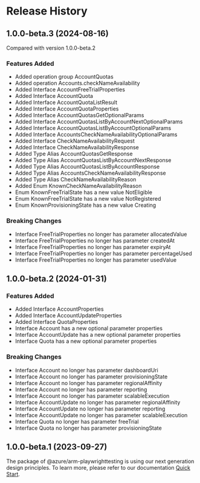 # Release History
    
## 1.0.0-beta.3 (2024-08-16)
Compared with version 1.0.0-beta.2
    
### Features Added

  - Added operation group AccountQuotas
  - Added operation Accounts.checkNameAvailability
  - Added Interface AccountFreeTrialProperties
  - Added Interface AccountQuota
  - Added Interface AccountQuotaListResult
  - Added Interface AccountQuotaProperties
  - Added Interface AccountQuotasGetOptionalParams
  - Added Interface AccountQuotasListByAccountNextOptionalParams
  - Added Interface AccountQuotasListByAccountOptionalParams
  - Added Interface AccountsCheckNameAvailabilityOptionalParams
  - Added Interface CheckNameAvailabilityRequest
  - Added Interface CheckNameAvailabilityResponse
  - Added Type Alias AccountQuotasGetResponse
  - Added Type Alias AccountQuotasListByAccountNextResponse
  - Added Type Alias AccountQuotasListByAccountResponse
  - Added Type Alias AccountsCheckNameAvailabilityResponse
  - Added Type Alias CheckNameAvailabilityReason
  - Added Enum KnownCheckNameAvailabilityReason
  - Enum KnownFreeTrialState has a new value NotEligible
  - Enum KnownFreeTrialState has a new value NotRegistered
  - Enum KnownProvisioningState has a new value Creating

### Breaking Changes

  - Interface FreeTrialProperties no longer has parameter allocatedValue
  - Interface FreeTrialProperties no longer has parameter createdAt
  - Interface FreeTrialProperties no longer has parameter expiryAt
  - Interface FreeTrialProperties no longer has parameter percentageUsed
  - Interface FreeTrialProperties no longer has parameter usedValue
    
    
## 1.0.0-beta.2 (2024-01-31)
    
### Features Added

  - Added Interface AccountProperties
  - Added Interface AccountUpdateProperties
  - Added Interface QuotaProperties
  - Interface Account has a new optional parameter properties
  - Interface AccountUpdate has a new optional parameter properties
  - Interface Quota has a new optional parameter properties

### Breaking Changes

  - Interface Account no longer has parameter dashboardUri
  - Interface Account no longer has parameter provisioningState
  - Interface Account no longer has parameter regionalAffinity
  - Interface Account no longer has parameter reporting
  - Interface Account no longer has parameter scalableExecution
  - Interface AccountUpdate no longer has parameter regionalAffinity
  - Interface AccountUpdate no longer has parameter reporting
  - Interface AccountUpdate no longer has parameter scalableExecution
  - Interface Quota no longer has parameter freeTrial
  - Interface Quota no longer has parameter provisioningState
    
    
## 1.0.0-beta.1 (2023-09-27)

The package of @azure/arm-playwrighttesting is using our next generation design principles. To learn more, please refer to our documentation [Quick Start](https://aka.ms/azsdk/js/mgmt/quickstart ).
